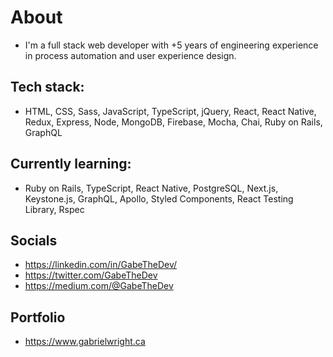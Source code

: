 # About
- I'm a full stack web developer with +5 years of engineering experience in process automation and user experience design.

## Tech stack:
- HTML, CSS, Sass, JavaScript, TypeScript, jQuery, React, React Native, Redux, Express, Node, MongoDB, Firebase, Mocha, Chai, Ruby on Rails, GraphQL

## Currently learning:
- Ruby on Rails, TypeScript, React Native, PostgreSQL, Next.js, Keystone.js, GraphQL, Apollo, Styled Components, React Testing Library, Rspec

## Socials
- https://linkedin.com/in/GabeTheDev/
- https://twitter.com/GabeTheDev
- https://medium.com/@GabeTheDev

## Portfolio
- https://www.gabrielwright.ca





<!---
gabrielwright1/gabrielwright1 is a ✨ special ✨ repository because its `README.md` (this file) appears on your GitHub profile.
You can click the Preview link to take a look at your changes.
--->
